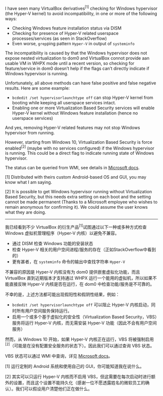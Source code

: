 I have seen many VirtualBox derivatives<sup>\[1]</sup> checking for Windows hypervisor (the Hyper-V kernel) to avoid incompatibility, in one or more of the following ways:

*	Checking Windows feature installation status via DISM
*	Checking for presence of Hyper-V related userspace processes/services (as seen in StackOverflow)
*	Even worse, `grep`ping pattern `Hyper-V` in output of `systeminfo`

The incompatibility is caused by that the Windows hypervisor does not expose nested virtualization to dom0 and VirtualBox connot provide aan usable VM in WHPX mode until a recent version, so checking for feature/service in dom0 doesn’t help if the flags can’t directly indicate if Windows hypervisor is running.

Unfortunately, all above methods can have false positive and false negative results. Here are some example:

* `bcdedit /set hypervisorlaunchtype off` can stop Hyper-V kernel from booting while keeping all userspace services intact.
*	Enabling one or more Virtualization Based Security services will enable Hyper-V kernel without Windows feature installation (hence no userspace services)

And yes, removing Hyper-V related features may not stop Windows hypervisor from running.

However, starting from Windows 10, Virtualization Based Security is force enabled<sup>\[2]</sup> (maybe with no services configured) if the Windows hypervisor is running. This could be a direct flag to indicate running state of Windows hypervisor.

The status can be queried from WMI, see details in [Microsoft docs].



\[1] Distributed with theirs custom Android-based OS and GUI, you may know what I am saying.

\[2] It is possible to get Windows hypervisor running without Virtualization Based Security, but this needs extra setting on each boot and the setting cannot be made permanent (Thanks to a Microsoft employee who wishes to remain anonymous for confirming it). We could assume the user knows what they are doing.

---

我已经看到不少 VirtualBox 的衍生产品<sup>\[1]</sup>试图通过以下一种或多种方式检查 Windows 虚拟机管理程序（Hyper-V 内核）以避免不兼容。

* 通过 DISM 检查 Windows 功能的安装状态
* 检查 Hyper-V 相关的用户空间进程/服务的存在（正如StackOverflow中看到的）
* 更有甚者，在 `systeminfo` 命令的输出中查找字符串 `Hyper-V`

不兼容的原因是 Hyper-V 内核没有为 dom0 提供嵌套虚拟化功能，而且 VirtualBox 直到近期版本才支持通过 WHPX 运行一个能用的虚拟机，所以如果不能直接反映 Hyper-V 内核是否在运行，在 dom0 中检查功能/服务是不可靠的。

不幸的是，上述方法都可能出现假阳性和假阴性结果，例如：

* `bcdedit /set hypervisorlaunchtype off` 可以阻止 Hyper-V 内核启动，同时所有用户空间服务保持运行。
* 启用一个或多个基于虚拟化的安全性（Virtualization Based Security，VBS）服务将运行 Hyper-V 内核，而无需安装 Hyper-V 功能（因此不会有用户空间服务）

然而，从 Windows 10 开始，如果 Hyper-V 内核正在运行，VBS 将被强制启用<sup>\[2]</sup>（可能是在没有配置安全服务的状态下）。因此我们可以通过查询 VBS 状态。

VBS 状态可以通过 WMI 中查询，详见 [Microsoft docs]。


\[1] 运行定制的 Android 系统和使用自己的 GUI，你可能知道我在说什么。

\[2] 其实可以只运行 Hyper-V 内核而不启用 VBS，但这需要在每次启动时进行额外的设置，而且这个设置不能持久化（感谢一位不愿透露姓名的微软员工的确认）。我们可以假设用户清楚他们正在做什么。

[Microsoft docs]: https://docs.microsoft.com/en-us/windows/security/threat-protection/device-guard/enable-virtualization-based-protection-of-code-integrity#validate-enabled-windows-defender-device-guard-hardware-based-security-features
